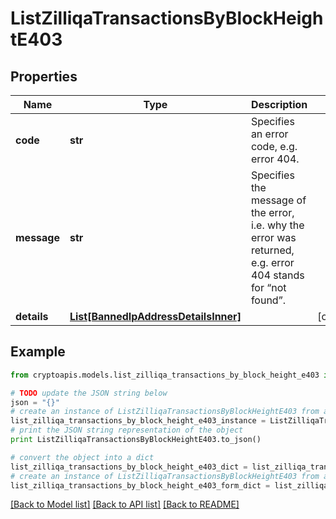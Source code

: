 # ListZilliqaTransactionsByBlockHeightE403


## Properties
Name | Type | Description | Notes
------------ | ------------- | ------------- | -------------
**code** | **str** | Specifies an error code, e.g. error 404. | 
**message** | **str** | Specifies the message of the error, i.e. why the error was returned, e.g. error 404 stands for “not found”. | 
**details** | [**List[BannedIpAddressDetailsInner]**](BannedIpAddressDetailsInner.md) |  | [optional] 

## Example

```python
from cryptoapis.models.list_zilliqa_transactions_by_block_height_e403 import ListZilliqaTransactionsByBlockHeightE403

# TODO update the JSON string below
json = "{}"
# create an instance of ListZilliqaTransactionsByBlockHeightE403 from a JSON string
list_zilliqa_transactions_by_block_height_e403_instance = ListZilliqaTransactionsByBlockHeightE403.from_json(json)
# print the JSON string representation of the object
print ListZilliqaTransactionsByBlockHeightE403.to_json()

# convert the object into a dict
list_zilliqa_transactions_by_block_height_e403_dict = list_zilliqa_transactions_by_block_height_e403_instance.to_dict()
# create an instance of ListZilliqaTransactionsByBlockHeightE403 from a dict
list_zilliqa_transactions_by_block_height_e403_form_dict = list_zilliqa_transactions_by_block_height_e403.from_dict(list_zilliqa_transactions_by_block_height_e403_dict)
```
[[Back to Model list]](../README.md#documentation-for-models) [[Back to API list]](../README.md#documentation-for-api-endpoints) [[Back to README]](../README.md)


